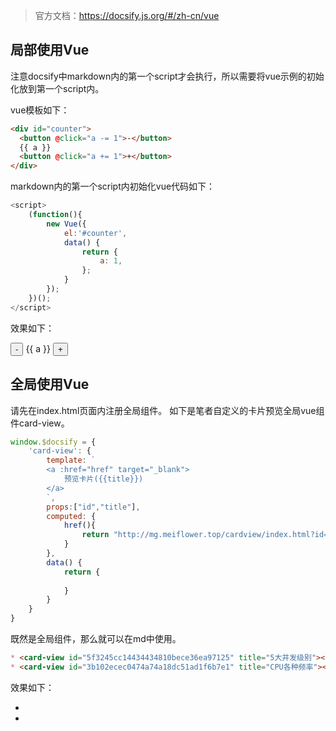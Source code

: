 > 官方文档：https://docsify.js.org/#/zh-cn/vue
## 局部使用Vue
注意docsify中markdown内的第一个script才会执行，所以需要将vue示例的初始化放到第一个script内。

vue模板如下：
``` html
<div id="counter">
  <button @click="a -= 1">-</button>
  {{ a }}
  <button @click="a += 1">+</button>
</div>
```
markdown内的第一个script内初始化vue代码如下：
``` javascript
<script>
    (function(){
        new Vue({
            el:'#counter',
            data() {
                return {
                    a: 1,
                };
            }
        });
    })();
</script>
```
效果如下：
<div id="counter">
  <button @click="a -= 1">-</button>
  {{ a }}
  <button @click="a += 1">+</button>
</div>

## 全局使用Vue
请先在index.html页面内注册全局组件。
如下是笔者自定义的卡片预览全局vue组件card-view。
``` javascript
window.$docsify = {
    'card-view': {
        template: `
        <a :href="href" target="_blank">
            预览卡片({{title}})
        </a>
        `,
        props:["id","title"],
        computed: {
            href(){
                return "http://mg.meiflower.top/cardview/index.html?id="+this.id;
            }
        },
        data() {
            return {
                
            }
        }
    }
}
```
既然是全局组件，那么就可以在md中使用。
``` markdown
* <card-view id="5f3245cc14434434810bece36ea97125" title="5大并发级别"></card-view>
* <card-view id="3b102ecec0474a74a18dc51ad1f6b7e1" title="CPU各种频率"></card-view>
```
效果如下：
* <card-view id="5f3245cc14434434810bece36ea97125" title="5大并发级别"></card-view>
* <card-view id="3b102ecec0474a74a18dc51ad1f6b7e1" title="CPU各种频率"></card-view>

<script>
    (function(){
        new Vue({
            el:'#counter',
            data() {
                return {
                    a: 1,
                };
            }
        });
    })();
</script>
